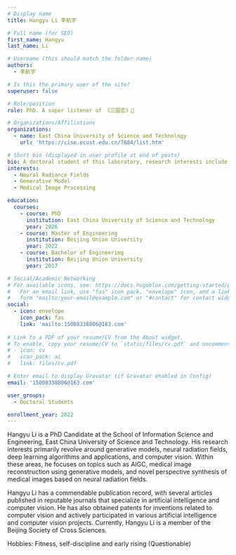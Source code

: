 ```yaml
---
# Display name
title: Hangyu Li 李航宇

# Full name (for SEO)
first_name: Hangyu
last_name: Li

# Username (this should match the folder name)
authors:
  - 李航宇

# Is this the primary user of the site?
superuser: false

# Role/position
role: PhD. A super listener of 《三国恋》🎵

# Organizations/Affiliations
organizations:
  - name: East China University of Science and Technology
    url: 'https://cise.ecust.edu.cn/7684/list.htm'

# Short bio (displayed in user profile at end of posts)
bio: A doctoral student of this laboratory, research interests include Neural Radiance Fields, Medical Image Processing and Generative Model.
interests:
  - Neural Radiance Fields
  - Generative Model
  - Medical Image Processing

education:
  courses:
    - course: PhD
      institution: East China University of Science and Technology
      year: 2026
    - course: Master of Engineering
      institution: Beijing Union University
      year: 2022
    - course: Bachelor of Engineering
      institution: Beijing Union University
      year: 2017

# Social/Academic Networking
# For available icons, see: https://docs.hugoblox.com/getting-started/page-builder/#icons
#   For an email link, use "fas" icon pack, "envelope" icon, and a link in the
#   form "mailto:your-email@example.com" or "#contact" for contact widget.
social:
  - icon: envelope
    icon_pack: fas
    link: 'mailto:15008338806@163.com'
    
# Link to a PDF of your resume/CV from the About widget.
# To enable, copy your resume/CV to `static/files/cv.pdf` and uncomment the lines below.
# - icon: cv
#   icon_pack: ai
#   link: files/cv.pdf

# Enter email to display Gravatar (if Gravatar enabled in Config)
email: '15008338806@163.com'

user_groups:
  - Doctoral Students

enrollment_year: 2022
---
```


Hangyu Li is a PhD Candidate at the School of Information Science and Engineering, East China University of Science and Technology. His research interests primarily revolve around generative models, neural radiation fields, deep learning algorithms and applications, and computer vision. Within these areas, he focuses on topics such as AIGC, medical image reconstruction using generative models, and novel perspective synthesis of medical images based on neural radiation fields. 

Hangyu Li has a commendable publication record, with several articles published in reputable journals that specialize in artificial intelligence and computer vision. He has also obtained patents for inventions related to computer vision and actively participated in various artificial intelligence and computer vision projects. Currently, Hangyu Li is a member of the Beijing Society of Cross Sciences.

Hobbies: Fitness, self-discipline and early rising (Questionable)
